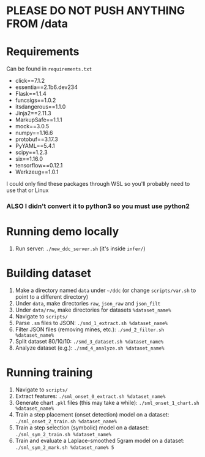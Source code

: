 # PLEASE DO NOT PUSH ANYTHING FROM /data

# Requirements

Can be found in `requirements.txt`

* click==7.1.2
* essentia==2.1b6.dev234
* Flask==1.1.4
* funcsigs==1.0.2
* itsdangerous==1.1.0
* Jinja2==2.11.3
* MarkupSafe==1.1.1
* mock==3.0.5
* numpy==1.16.6
* protobuf==3.17.3
* PyYAML==5.4.1
* scipy==1.2.3
* six==1.16.0
* tensorflow==0.12.1
* Werkzeug==1.0.1

I could only find these packages through WSL so you'll probably need to use that or Linux

### ALSO I didn't convert it to python3 so you must use python2

# Running demo locally

1. Run server: `./new_ddc_server.sh` (it's inside `infer/`)

# Building dataset

1. Make a directory named `data` under `~/ddc` (or change `scripts/var.sh` to point to a different directory)
1. Under `data`, make directories `raw`, `json_raw` and `json_filt`
1. Under `data/raw`, make directories for datasets `%dataset_name%`
1. Navigate to `scripts/`
1. Parse `.sm` files to JSON: `./smd_1_extract.sh %dataset_name%`
1. Filter JSON files (removing mines, etc.): `./smd_2_filter.sh %dataset_name%`
1. Split dataset 80/10/10: `./smd_3_dataset.sh %dataset_name%`
1. Analyze dataset (e.g.): `./smd_4_analyze.sh %dataset_name%`

# Running training

1. Navigate to `scripts/`
1. Extract features: `./sml_onset_0_extract.sh %dataset_name%`
1. Generate chart `.pkl` files (this may take a while): `./sml_onset_1_chart.sh %dataset_name%`
1. Train a step placement (onset detection) model on a dataset: `./sml_onset_2_train.sh %dataset_name%`
1. Train a step selection (symbolic) model on a dataset: `./sml_sym_2_train.sh %dataset_name%`
1. Train and evaluate a Laplace-smoothed 5gram model on a dataset: `./sml_sym_2_mark.sh %dataset_name% 5`
